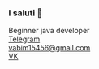### I saluti 👋
Beginner java developer
<br />
[Telegram](https://t.me/VADIMKVLT)
<br />
[vabim15456@gmail.com](vabim15456@gmail.com)
<br />
[VK](https://m.vk.com/v8d8mk8lk8v)
